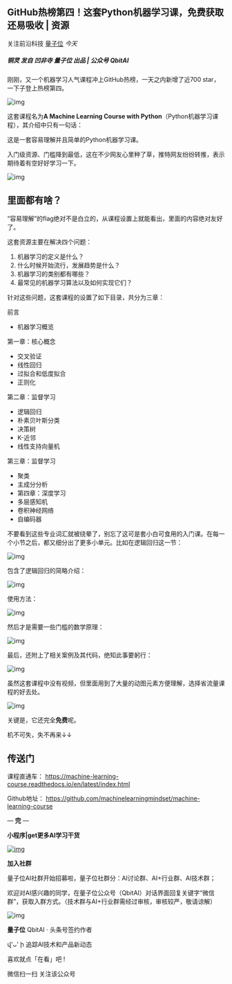 ## GitHub热榜第四！这套Python机器学习课，免费获取还易吸收 | 资源

关注前沿科技 [量子位](javascript:void(0);) *今天*

##### 铜灵 发自 凹非寺 量子位 出品 | 公众号 QbitAI

刚刚，又一个机器学习人气课程冲上GitHub热榜，一天之内新增了近700 star，一下子登上热榜第四。

![img](https://mmbiz.qpic.cn/mmbiz_png/YicUhk5aAGtA5IrW9GouhWuibwZ62yuicLPR3iaCehd90EqPjsA60yuNWUiav1PbFicPlGTATcXtPgxLHlxicQCyOibRkA/640?wx_fmt=png&tp=webp&wxfrom=5&wx_lazy=1&wx_co=1)

这套课程名为**A Machine Learning Course with Python**（Python机器学习课程），其介绍中只有一句话：

这是一套容易理解并且简单的Python机器学习课。

入门级资源、门槛降到最低，这在不少网友心里种了草，推特网友纷纷转推，表示期待着有空好好学习一下。

![img](https://mmbiz.qpic.cn/mmbiz_png/YicUhk5aAGtA5IrW9GouhWuibwZ62yuicLPk7GOia5k1bvsUibDPe4u2HiaAUUkoGmaE2KwGY3Cn4pwP7e7MvFFNVtzg/640?wx_fmt=png&tp=webp&wxfrom=5&wx_lazy=1&wx_co=1)

## 里面都有啥？

“容易理解”的flag绝对不是白立的，从课程设置上就能看出，里面的内容绝对友好了。

这套资源主要在解决四个问题：

1. 机器学习的定义是什么？
2. 什么时候开始流行，发展趋势是什么？
3. 机器学习的类别都有哪些？
4. 最常见的机器学习算法以及如何实现它们？

针对这些问题，这套课程的设置了如下目录，共分为三章：

前言

- 机器学习概览

第一章：核心概念

- 交叉验证
- 线性回归
- 过拟合和低度拟合
- 正则化

第二章：监督学习

- 逻辑回归
- 朴素贝叶斯分类
- 决策树
- K-近邻
- 线性支持向量机

第三章：监督学习

- 聚类
- 主成分分析
- 第四章：深度学习
- 多层感知机
- 卷积神经网络
- 自编码器

不要看到这些专业词汇就被绕晕了，别忘了这可是套小白可食用的入门课。在每一个小节之后，都又细分出了更多小单元。比如在逻辑回归这一节：

![img](https://mmbiz.qpic.cn/mmbiz_png/YicUhk5aAGtA5IrW9GouhWuibwZ62yuicLPrULddB8dMB8PbYR0w1JyWGiaX4j5UOufR2rLJYjFbdf1RMZaS8P3hpg/640?wx_fmt=png&tp=webp&wxfrom=5&wx_lazy=1&wx_co=1)

包含了逻辑回归的简略介绍：

![img](https://mmbiz.qpic.cn/mmbiz_png/YicUhk5aAGtA5IrW9GouhWuibwZ62yuicLPFmhldXva2at0QD2HVxvEcmpjSYkhmLMnAkicaHKPjNAwHBOMl5fd7aQ/640?wx_fmt=png&tp=webp&wxfrom=5&wx_lazy=1&wx_co=1)

使用方法：

![img](https://mmbiz.qpic.cn/mmbiz_png/YicUhk5aAGtA5IrW9GouhWuibwZ62yuicLPgU45vfbMga9jDGicoIF8MDDJokntYlDStsq1QxbH6OTTQPtv8xPT6vg/640?wx_fmt=png&tp=webp&wxfrom=5&wx_lazy=1&wx_co=1)

然后才是需要一些门槛的数学原理：

![img](https://mmbiz.qpic.cn/mmbiz_png/YicUhk5aAGtA5IrW9GouhWuibwZ62yuicLP2U71J40pfnJWy17rMVvW2X3MKUfKrAk6g1NsxUH0NgW43h4RxOcnRg/640?wx_fmt=png&tp=webp&wxfrom=5&wx_lazy=1&wx_co=1)

最后，还附上了相关案例及其代码，绝知此事要躬行：

![img](https://mmbiz.qpic.cn/mmbiz_png/YicUhk5aAGtA5IrW9GouhWuibwZ62yuicLPP8FEqCiaqPg2mUA7XkZOE7XwzjqQVIaUnCCM2Wlbxsu9yWibZmSX8c0g/640?wx_fmt=png&tp=webp&wxfrom=5&wx_lazy=1&wx_co=1)

虽然这套课程中没有视频，但里面用到了大量的动图元素方便理解，选择省流量课程的好去处。

![img](https://mmbiz.qpic.cn/mmbiz_gif/YicUhk5aAGtA5IrW9GouhWuibwZ62yuicLPOicRh7DpJcB304Ljib7Uqjibhac6FK5guZSZiaRv2aaZbpeVs0TeQVG7lQ/640?wx_fmt=gif&tp=webp&wxfrom=5&wx_lazy=1)

关键是，它还完全**免费**呢。

机不可失，失不再来↓↓

## 传送门

课程直通车：
https://machine-learning-course.readthedocs.io/en/latest/index.html

Github地址：
https://github.com/machinelearningmindset/machine-learning-course

— **完** —

**小程序|get更多AI学习干货**

[![img](https://mmbiz.qpic.cn/mmbiz_jpg/YicUhk5aAGtDpADEKp9rvicB48XgA8ueVdwNbXM1wibYx0ic2pYicwu3UCU5BM6fpDvbH8c4e9JV3uGvYaWAhvGiaTVQ/640?wx_fmt=jpeg&tp=webp&wxfrom=5&wx_lazy=1&wx_co=1)](https://mp.weixin.qq.com/s?__biz=MzIzNjc1NzUzMw==&mid=2247521033&idx=5&sn=7100166ccf37f171c94c11311e714c17&chksm=e8d0247bdfa7ad6daa4429478311c2863f464119dcd743e528b5b6a07de3c288965b1e41ae8a&mpshare=1&scene=1&srcid=&key=0aa21025b9197e7f9a71409bea94c3d7104bfb0e64c6dc3a28cca3a1756934f72d2f07390b34e9dadc3b1ffda8dec949cfed5257b3df78925540e9ed726523fd0df4e75440c8e8a273aaac7f33cd954f&ascene=1&uin=MjMzNDA2ODYyNQ%3D%3D&devicetype=Windows+10&version=62060739&lang=zh_CN&pass_ticket=gpxgqzOdL4wafeZAU2HGpr0LEMx6rKdYTra4b8aUvw8U%2F8l9koFCqJjrCrliyrcp)

**加入社群**

量子位AI社群开始招募啦，量子位社群分：AI讨论群、AI+行业群、AI技术群；



欢迎对AI感兴趣的同学，在量子位公众号（QbitAI）对话界面回复关键字“微信群”，获取入群方式。（技术群与AI+行业群需经过审核，审核较严，敬请谅解）



![img](https://mmbiz.qpic.cn/mmbiz_jpg/YicUhk5aAGtCQYLj62wpY5xicKlLfDCpKV2aTXlvJODSNPV9Q3zHNEu7UibkwluIwr0TN705vZawerScqBhC67HDQ/640?wx_fmt=jpeg&tp=webp&wxfrom=5&wx_lazy=1&wx_co=1)



**量子位** QbitAI · 头条号签约作者





վ'ᴗ' ի 追踪AI技术和产品新动态



喜欢就点「在看」吧 !











微信扫一扫
关注该公众号